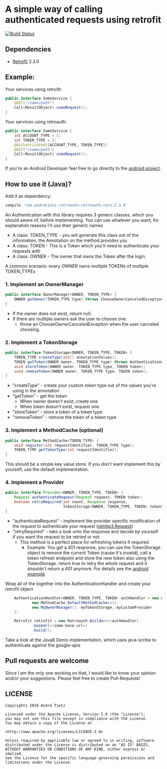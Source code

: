 # A simple way of calling authenticated requests using retrofit
[![Build Status](https://www.bitrise.io/app/d4189e3709bdf16d.svg?token=KpeuDTgCOEWgfL4RoZaVLQ&branch=master)](https://www.bitrise.io/app/d4189e3709bdf16d)
## Dependencies
* [Retrofit](https://github.com/square/retrofit) 2.3.0

## Example:
Your services using retrofit:
``` java
public interface SomeService {
    @GET("/some/path")
    Call<ResultObject> someRequest();
}
```
Your services using retroauth:
``` java
public interface SomeService {
    int ACCOUNT_TYPE = 1;
    int TOKEN_TYPE = 2;
    @Authenticated({ACCOUNT_TYPE, TOKEN_TYPE})
    @GET("/some/path")
    Call<ResultObject> someRequest();
}

```
If you're an Android Developer feel free to go directly to the [android project](retroauth-android/).
## How to use it (Java)?

Add it as dependency:
```groovy
compile 'com.andretietz.retroauth:retroauth-core:2.3.0'
```

An Authentication with this library requires 3 generic classes, which you should aware of, before implementing. You can use whatever you want, for explanation reasons I'll use their generic names

 * A class: TOKEN_TYPE - you will generate this class out of the information, the Annotation on the method provides you
 * A class: TOKEN - This is a Token which you'll need to authenticate your requests with
 * A class: OWNER - The owner that owns the Token after the login. 

A common scenario: every OWNER owns mulitple TOKENs of multiple TOKEN_TYPEs
 
### 1. Implement an OwnerManager

``` java
public interface OwnerManager<OWNER, TOKEN_TYPE> {
    OWNER getOwner(TOKEN_TYPE type) throws ChooseOwnerCanceledException;
}
```
 * If the owner does not exist, return null. 
 * If there are multiple owners ask the user to choose one.
   * throw an ChooseOwnerCanceledException when the user canceled choosing.


### 2. Implement a TokenStorage
``` java
public interface TokenStorage<OWNER, TOKEN_TYPE, TOKEN> {
    TOKEN_TYPE createType(int[] annotationValues);
    TOKEN getToken(OWNER owner, TOKEN_TYPE type) throws AuthenticationCanceledException;
    void storeToken(OWNER owner, TOKEN_TYPE type, TOKEN token);
    void removeToken(OWNER owner, TOKEN_TYPE type, TOKEN token);
}
```
 * "createType" - create your custom token type out of the values you're using in the annotation
 * "getToken" - get the token
   * When owner doesn't exist, create one
   * When token doesn't exist, request one
 * "storeToken" - store a token of a token type
 * "removeToken" - remove the token of a token type


### 3. Implement a MethodCache (optional)

``` java
public interface MethodCache<TOKEN_TYPE> {
    void register(int requestIdentifier, TOKEN_TYPE type);
    TOKEN_TYPE getTokenType(int requestIdentifier);
}
```
This should be a simple key value store. If you don't want implement this by yourself, use the default implementation.


### 4. Implement a Provider
``` java
public interface Provider<OWNER, TOKEN_TYPE, TOKEN> {
    Request authenticateRequest(Request request, TOKEN token);
    boolean retryRequired(int count, Response response,
                          TokenStorage<OWNER, TOKEN_TYPE, TOKEN> tokenStorage, OWNER owner, TOKEN_TYPE type, TOKEN token);
}
```

* "authenticateRequest" - implement the provider specific modification of the request to authenticate your request ([okhttp3.Request](https://github.com/square/okhttp/blob/master/okhttp/src/main/java/okhttp3/Request.java))
* "retryRequired" - take a look onto the response and decide by yourself if you want the request to be retried or not
  * This method is a perfect place for refreshing tokens if required.
    * Example: You get a 401 response, you can use the TokenStorage object to remove the current Token (cause it's invalid), call a token refresh endpoint and store the new token also using the TokenStorage.
    return true to retry the whole request and it shouldn't return a 401 anymore. For details see the [android example](retroauth-core/).

Wrap all of the together into the AuthenticationHandler and create your retrofit object

``` java
    AuthenticationHandler<OWNER, TOKEN_TYPE, TOKEN> authHandler = new AuthenticationHandler<>(
            new MethodCache.DefaultMethodCache<>(),
            new MyOwnerManager(), myTokenStorage, myCustomProvider
    );

    Retrofit retrofit = new Retroauth.Builder<>(authHandler)
            .baseUrl(<some-base-url>)
            .build();

```


Take a look at the Java8 Demo implementation, which uses java-scribe to authenticate against the google-apis

## Pull requests are welcome
Since I am the only one working on that, I would like to know your opinion and/or your suggestions.
Please feel free to create Pull-Requests!

## LICENSE
```
Copyrights 2016 André Tietz

Licensed under the Apache License, Version 2.0 (the "License");
you may not use this file except in compliance with the License.
You may obtain a copy of the License at

<http://www.apache.org/licenses/LICENSE-2.0>

Unless required by applicable law or agreed to in writing, software
distributed under the License is distributed on an "AS IS" BASIS,
WITHOUT WARRANTIES OR CONDITIONS OF ANY KIND, either express or implied.
See the License for the specific language governing permissions and
limitations under the License.
```